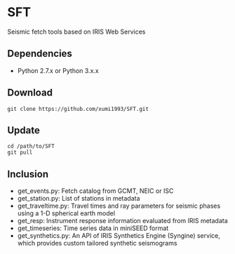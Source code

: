 # SFT
Seismic fetch tools based on IRIS Web Services

## Dependencies
* Python 2.7.x or Python 3.x.x

## Download
```
git clone https://github.com/xumi1993/SFT.git
```

## Update
```shell
cd /path/to/SFT
git pull
```

## Inclusion
* get_events.py: Fetch catalog from GCMT, NEIC or ISC
* get_station.py: List of stations in metadata
* get_traveltime.py: Travel times and ray parameters for seismic phases using a 1-D spherical earth model
* get_resp: Instrument response information evaluated from IRIS metadata
* get_timeseries: Time series data in miniSEED format
* get_synthetics.py: An API of IRIS Synthetics Engine (Syngine) service, which provides custom tailored synthetic seismograms
